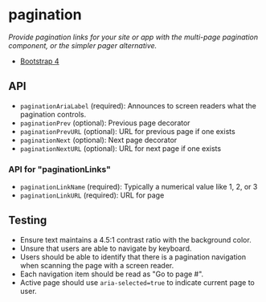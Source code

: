 # pagination

_Provide pagination links for your site or app with the multi-page pagination component, or the simpler pager alternative._

* [Bootstrap 4](http://getbootstrap.com/docs/4.0/components/pagination/)

## API
* `paginationAriaLabel` (required): Announces to screen readers what the pagination controls. 
* `paginationPrev` (optional): Previous page decorator
* `paginationPrevURL` (optional): URL for previous page if one exists
* `paginationNext` (optional): Next page decorator
* `paginationNextURL` (optional): URL for next page if one exists

### API for "paginationLinks"
* `paginationLinkName` (required): Typically a numerical value like 1, 2, or 3
* `paginationLinkURL` (required): URL for page

## Testing
* Ensure text maintains a 4.5:1 contrast ratio with the background color.
* Unsure that users are able to navigate by keyboard.
* Users should be able to identify that there is a pagination navigation when scanning the page with a screen reader.
* Each navigation item should be read as "Go to page #".
* Active page should use `aria-selected=true` to indicate current page to user.

